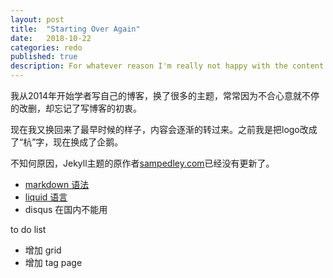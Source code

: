 ```yaml
---
layout: post
title:  "Starting Over Again"
date:   2018-10-22
categories: redo
published: true
description: For whatever reason I'm really not happy with the content I've written in the past so I'm going to start over again, from scratch.
---
```


我从2014年开始学者写自己的博客，换了很多的主题，常常因为不合心意就不停的改删，却忘记了写博客的初衷。

现在我又换回来了最早时候的样子，内容会逐渐的转过来。之前我是把logo改成了“杭”字，现在换成了企鹅。

不知何原因，Jekyll主题的原作者[sampedley.com](http://sampedley.com/)已经没有更新了。



- [markdown 语法](https://www.jianshu.com/p/1e402922ee32)
- [liquid 语言](https://liquid.bootcss.com/tags/comment/)
- disqus 在国内不能用


to do list

- 增加 grid 
- 增加 tag page
